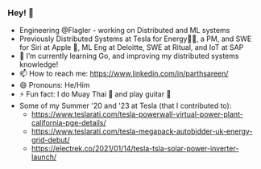 ### Hey! 👋

<!--
**ParthSareen/ParthSareen** is a ✨ _special_ ✨ repository because its `README.md` (this file) appears on your GitHub profile.-->

- Engineering @Flagler - working on Distributed and ML systems
- Previously Distributed Systems at Tesla for Energy🔋🚗, a PM, and SWE for Siri at Apple , ML Eng at Deloitte, SWE at Ritual, and IoT at SAP 
- 🌱 I’m currently learning Go, and improving my distributed systems knowledge!
- 📫 How to reach me: https://www.linkedin.com/in/parthsareen/
- 😄 Pronouns: He/Him
- ⚡ Fun fact: I do Muay Thai 🥊 and play guitar 🎸
- Some of my Summer '20 and '23 at Tesla (that I contributed to):
    - https://www.teslarati.com/tesla-powerwall-virtual-power-plant-california-pge-details/
    - https://www.teslarati.com/tesla-megapack-autobidder-uk-energy-grid-debut/
    - https://electrek.co/2021/01/14/tesla-tsla-solar-power-inverter-launch/
